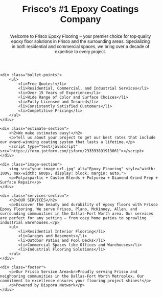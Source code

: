 <!DOCTYPE html>
<html>
<head>
    <title>Frisco Epoxy Flooring</title>
    <style>
        body { font-family: Arial, sans-serif; margin: 0; padding: 0; }
        .header { text-align: center; padding: 20px; }
        .subheader { text-align: center; padding: 10px; }
        .bullet-points { padding: 20px; }
        .estimate-section, .services-section, .footer { padding: 20px; text-align: center; }
        .footer { background-color: #f2f2f2; }
    </style>
</head>
<body>
    <div class="header">
        <h1>Frisco's #1 Epoxy Coatings Company</h1>
        <p class="subheader">Welcome to Frisco Epoxy Flooring – your premier choice for top-quality epoxy floor solutions in Frisco and the surrounding areas. Specializing in both residential and commercial spaces, we bring over a decade of expertise to every project.</p>
    </div>

    <div class="bullet-points">
        <ul>
            <li>Free Quotes!</li>
            <li>Residential, Commercial, and Industrial Services</li>
            <li>Over 15 Years of Experience</li>
            <li>Wide Range of Color and Surface Choices</li>
            <li>Fully Licensed and Insured</li>
            <li>Consistently Satisfied Customers</li>
            <li>Competitive Pricing</li>
        </ul>
    </div>

    <div class="estimate-section">
        <h2>We make estimates easy!</h2>
        <p>Tell us about your project to get our best rates that include our award-winning coating system that lasts a lifetime.</p>
        <script type="text/javascript" src="https://form.jotform.com/jsform/233393891913061"></script>
    </div>

    <div class="image-section">
        <img src="your-image-url.jpg" alt="Epoxy Flooring" style="width: 100%; max-width: 600px; display: block; margin: auto;">
        <p>Polyaspartic + Custom Blends + Polyurea + Diamond Grind Prep + Surface Repair</p>
    </div>

    <div class="services-section">
        <h2>OUR SERVICES</h2>
        <p>Discover the beauty and durability of epoxy floors with Frisco Epoxy Flooring. We serve Frisco, Plano, McKinney, Allen, and surrounding communities in the Dallas-Fort Worth area. Our services are perfect for any setting – from cozy home patios to sprawling industrial warehouses.</p>
        <ul>
            <li>Residential Interior Flooring</li>
            <li>Garages and Basements</li>
            <li>Outdoor Patios and Pool Decks</li>
            <li>Commercial Spaces like Offices and Warehouses</li>
            <li>Industrial Flooring Solutions</li>
        </ul>
    </div>

    <div class="footer">
        <p>Our Frisco Service Area<br>Proudly serving Frisco and neighboring communities in the Dallas-Fort Worth Metroplex. Our commitment to excellence ensures your flooring project shines!</p>
        <p>Powered by Dispora Network</p>
    </div>
</body>
</html>

